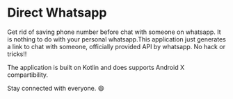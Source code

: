 # Direct Whatsapp
Get rid of saving phone number before chat with someone on whatsapp. It is nothing to do with your personal whatsapp.This application just generates a link to chat with someone, officially provided API by whatsapp.
No hack or tricks!!

The application is built on Kotlin and does supports Android X compartibility.


Stay connected with everyone. :smile:



